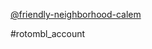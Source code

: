 [@friendly-neighborhood-calem](https://www.tumblr.com/friendly-neighborhood-calem)

#rotombl_account 